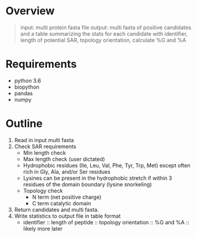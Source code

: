 # Overview
> input: multi protein fasta file
> output: multi fasta of positive candidates and a table summarizing the stats for each candidate with identifier, length of potential SAR, topology orientation, calculate %G and %A

# Requirements
* python 3.6
* biopython
* pandas
* numpy

# Outline
1. Read in input multi fasta
2. Check SAR requirements
    * Min length check
    * Max length check (user dictated)
    * Hydrophobic residues (Ile, Leu, Val, Phe, Tyr, Trp, Met) except often rich in Gly, Ala, and/or Ser residues
    * Lysines can be present in the hydrophobic stretch if within 3 residues of the domain boundary (lysine snorkeling)
    * Topology check
        * N term (net positive charge)
        * C term catalytic domain
3. Return candidates and multi fasta.
4. Write statistics to output file in table format
    * identifier :: length of peptide :: topology orientation :: %G and %A :: likely more later

